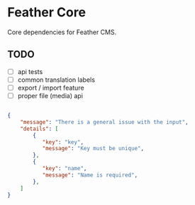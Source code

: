 # Feather Core

Core dependencies for Feather CMS.


## TODO

- [ ] api tests
- [ ] common translation labels
- [ ] export / import feature
- [ ] proper file (media) api 

```json

{
    "message": "There is a general issue with the input",
    "details": [
        {
           "key": "key",
           "message": "Key must be unique",
        },
        {
           "key": "name",
           "message": "Name is required",
        },
    ]
}


```
